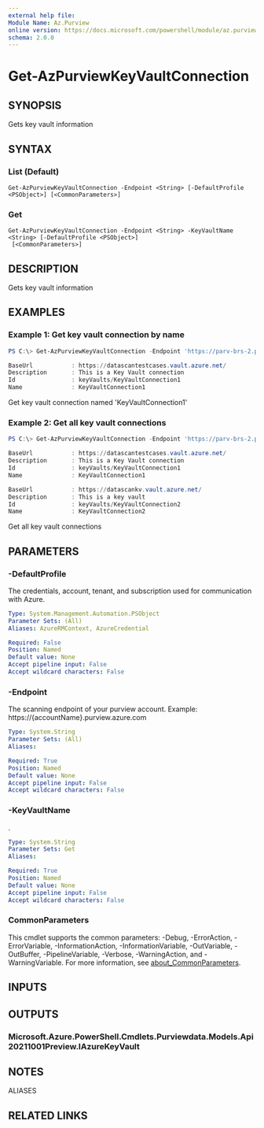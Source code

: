 ```yaml
---
external help file:
Module Name: Az.Purview
online version: https://docs.microsoft.com/powershell/module/az.purview/get-azpurviewkeyvaultconnection
schema: 2.0.0
---
```


# Get-AzPurviewKeyVaultConnection

## SYNOPSIS
Gets key vault information

## SYNTAX

### List (Default)
```
Get-AzPurviewKeyVaultConnection -Endpoint <String> [-DefaultProfile <PSObject>] [<CommonParameters>]
```

### Get
```
Get-AzPurviewKeyVaultConnection -Endpoint <String> -KeyVaultName <String> [-DefaultProfile <PSObject>]
 [<CommonParameters>]
```

## DESCRIPTION
Gets key vault information

## EXAMPLES

### Example 1: Get key vault connection by name
```powershell
PS C:\> Get-AzPurviewKeyVaultConnection -Endpoint 'https://parv-brs-2.purview.azure.com/' -KeyVaultName 'KeyVaultConnection1'

BaseUrl           : https://datascantestcases.vault.azure.net/
Description       : This is a Key Vault connection
Id                : keyVaults/KeyVaultConnection1
Name              : KeyVaultConnection1
```

Get key vault connection named 'KeyVaultConnection1'

### Example 2: Get all key vault connections
```powershell
PS C:\> Get-AzPurviewKeyVaultConnection -Endpoint 'https://parv-brs-2.purview.azure.com/'

BaseUrl           : https://datascantestcases.vault.azure.net/
Description       : This is a Key Vault connection
Id                : keyVaults/KeyVaultConnection1
Name              : KeyVaultConnection1

BaseUrl           : https://datascankv.vault.azure.net/
Description       : This is a key vault
Id                : keyVaults/KeyVaultConnection2
Name              : KeyVaultConnection2
```

Get all key vault connections

## PARAMETERS

### -DefaultProfile
The credentials, account, tenant, and subscription used for communication with Azure.

```yaml
Type: System.Management.Automation.PSObject
Parameter Sets: (All)
Aliases: AzureRMContext, AzureCredential

Required: False
Position: Named
Default value: None
Accept pipeline input: False
Accept wildcard characters: False
```

### -Endpoint
The scanning endpoint of your purview account.
Example: https://{accountName}.purview.azure.com

```yaml
Type: System.String
Parameter Sets: (All)
Aliases:

Required: True
Position: Named
Default value: None
Accept pipeline input: False
Accept wildcard characters: False
```

### -KeyVaultName
.

```yaml
Type: System.String
Parameter Sets: Get
Aliases:

Required: True
Position: Named
Default value: None
Accept pipeline input: False
Accept wildcard characters: False
```

### CommonParameters
This cmdlet supports the common parameters: -Debug, -ErrorAction, -ErrorVariable, -InformationAction, -InformationVariable, -OutVariable, -OutBuffer, -PipelineVariable, -Verbose, -WarningAction, and -WarningVariable. For more information, see [about_CommonParameters](http://go.microsoft.com/fwlink/?LinkID=113216).

## INPUTS

## OUTPUTS

### Microsoft.Azure.PowerShell.Cmdlets.Purviewdata.Models.Api20211001Preview.IAzureKeyVault

## NOTES

ALIASES

## RELATED LINKS

